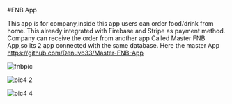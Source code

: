 #FNB App

This app is for company,inside this app users can order food/drink from  home.
This already integrated with Firebase and Stripe as payment method.
Company can receive the order from another app Called Master FNB App,so its 2 app connected with the same database.
Here the master App https://github.com/Denuvo33/Master-FNB-App


![fnbpic](https://github.com/Denuvo33/FNB-App/assets/106959180/3f6177b4-e970-4159-b31b-9152954b7ac3)

![pic4 2](https://github.com/Denuvo33/FNB-App/assets/106959180/12f29f0b-85e9-4be1-9d42-5504c48df39e)

![pic4 4](https://github.com/Denuvo33/FNB-App/assets/106959180/fad60390-d5dc-43f5-b2c8-fd15bd545f88)

